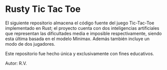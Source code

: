 # Rusty Tic Tac Toe

El siguiente repositorio almacena el código fuente del
juego Tic-Tac-Toe implementado en Rust; el proyecto
cuenta con dos inteligencias artificiales que representan
las dificultades media e imposible respectivamente, siendo
esta última basada en el modelo Minimax. Además también
incluye un modo de dos jugadores.

Este repositorio fue hecho única y exclusivamente con
fines educativos.

Autor: R.V.
